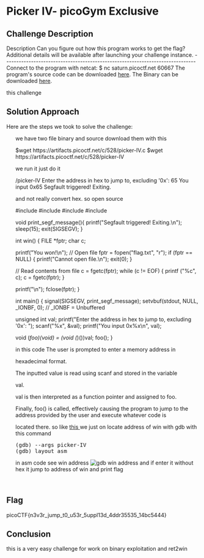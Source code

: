 
<!DOCTYPE html>
<html>
<body>
<h1>Picker IV- picoGym Exclusive</h1>

<h2>Challenge Description</h2>
<p> Description
Can you figure out how this program works to get the flag?
Additional details will be available after launching your challenge instance.
------------------------------------------------------------------------------
 Connect to the program with netcat:
$ nc saturn.picoctf.net 60667
The program's source code can be downloaded <a href="https://artifacts.picoctf.net/c/528/picker-IV.c">here</a>.
The Binary can be downloaded <a href="https://artifacts.picoctf.net/c/528/picker-IV">here</a>.
</p>
this challenge  
<h2>Solution Approach</h2>
<p>Here are the steps we took to solve the challenge:</p>
<ol>
 we have two file binary and source download them with this 
<p id="code1">
$wget https://artifacts.picoctf.net/c/528/picker-IV.c
$wget https://artifacts.picoctf.net/c/528/picker-IV
</p>
we run it just do it
<p id="code1">
/picker-IV
Enter the address in hex to jump to, excluding '0x': 65
You input 0x65
Segfault triggered! Exiting.

</p>
and not really convert hex. so open source
<p id="code1">
#include <stdio.h>
#include <stdlib.h>
#include <signal.h>
#include <unistd.h>


void print_segf_message(){
  printf("Segfault triggered! Exiting.\n");
  sleep(15);
  exit(SIGSEGV);
}

int win() {
  FILE *fptr;
  char c;

  printf("You won!\n");
  // Open file
  fptr = fopen("flag.txt", "r");
  if (fptr == NULL)
  {
      printf("Cannot open file.\n");
      exit(0);
  }

  // Read contents from file
  c = fgetc(fptr);
  while (c != EOF)
  {
      printf ("%c", c);
      c = fgetc(fptr);
  }

  printf("\n");
  fclose(fptr);
}

int main() {
  signal(SIGSEGV, print_segf_message);
  setvbuf(stdout, NULL, _IONBF, 0); // _IONBF = Unbuffered

  unsigned int val;
  printf("Enter the address in hex to jump to, excluding '0x': ");
  scanf("%x", &val);
  printf("You input 0x%x\n", val);

  void (*foo)(void) = (void (*)())val;
  foo();
}
</p>
in this code The user is prompted to enter a memory address in 

hexadecimal format.

The inputted value is read using scanf and stored in the variable 

val.

val is then interpreted as a function pointer and assigned to foo.

Finally, foo() is called, effectively causing the program to jump to 
the address provided by the user and execute whatever code is 

located there. 
so like <a href="https://phantom1ss.github.io/blog/?q=GDBbabystep4">this </a>we just on locate address of win with gdb with this command
<pre>
(gdb) --args picker-IV
(gdb) layout asm
</pre>
in asm code see win address
 <img src=" https://phantom1ss.github.io/blog/2024/practice/picoctf/PickerIV/gdbwinaddress.png" alt="gdb win address" class="inline"/>
and if enter it without hex  it jump to address of win and print flag
</ol>
<br>
<h2>Flag</h2>
<p class="flag">picoCTF{n3v3r_jump_t0_u53r_5uppl13d_4ddr35535_14bc5444}


<h2>Conclusion</h2>
<p>this is a very easy challenge for work on binary exploitation and ret2win</p>

</body>
</html>


 

